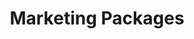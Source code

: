 ---
title: "Marketing Packages"
description: "Reach thousands of Latinx in Tech across the US by purchasing a marketing package for Techqueria's newsletter or social media platforms. 📨"
---